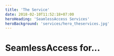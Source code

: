 ```yaml
---
title: 'The Service'
date: 2018-02-10T11:52:18+07:00
heroHeading: 'SeamlessAccess Services'
heroBackground: 'services/hero_theservices.jpg'
---
```


# SeamlessAccess for...